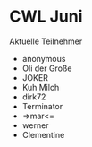 # CWL Juni
Aktuelle Teilnehmer

- anonymous
- Oli der Große
- JOKER
- Kuh Milch
- dirk72
- Terminator
- =>mar<=
- werner
- Clementine
